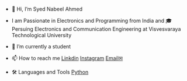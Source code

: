 - 👋 Hi, I’m Syed Nabeel Ahmed
-  I am Passionate in Electronics and Programming from India and 🎓 Persuing Electronics and Communication Engineering at Visvesvaraya Technological University 
- 🌱 I’m currently a student
- 📫 How to reach me
  [Linkdin](www.linkedin.com/in/syed-nabeel-ahmed-64052a32a)
  [Instagram](https://www.instagram.com/themorningstar.na?igsh=cGFiYXIwZjh1dmZ6)
  [Email✉](nabeelahmedna7860@gmail.com)
  
- 🛠️ Languages and Tools
  [Python](www.python.org)
  
<!---
nabeelsyed11/nabeelsyed11 is a ✨ special ✨ repository because its `README.md` (this file) appears on your GitHub profile.
You can click the Preview link to take a look at your changes.
--->
